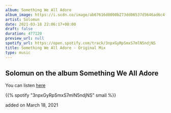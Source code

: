 ```yaml
---
album: Something We All Adore
album_image: https://i.scdn.co/image/ab67616d0000b273dd06537d5646ad6c4fa6a39b
artist: Solomun
date: 2021-03-18 22:06:17+00:00
draft: false
duration: 477120
preview_url: null
spotify_url: https://open.spotify.com/track/3npxGyRpSmxS7mlN5ndjNS
title: Something We All Adore - Original Mix
type: music
---
```



## Solomun on the album Something We All Adore

You can listen [here](https://open.spotify.com/track/3npxGyRpSmxS7mlN5ndjNS)

{{% spotify "3npxGyRpSmxS7mlN5ndjNS" small %}}

added on March 18, 2021